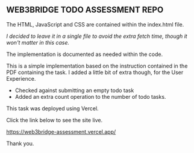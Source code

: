 ## WEB3BRIDGE TODO ASSESSMENT REPO

The HTML, JavaScript and CSS are contained within the index.html file.

_I decided to leave it in a single file to avoid the extra fetch time, though it won't matter in this case._

The implementation is documented as needed within the code.

This is a simple implementation based on the instruction contained in the PDF containing the task.
I added a little bit of extra though, for the User Experience. 

- Checked against submitting an empty todo task
- Added an extra count operation to the number of todo tasks.

This task was deployed using Vercel.

Click the link below to see the site live.

https://web3bridge-assessment.vercel.app/

Thank you.